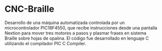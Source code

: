 # CNC-Braille
Desarrollo de una máquina automatizada controlada por un microcontrolador PIC18F4550, que recibe instrucciones desde una pantalla Nextion para mover tres motores a pasos y plasmar frases en sistema Braille sobre hojas de opalina. El código fue desarrollado en lenguaje C utilizando el compilador PIC C Compiler.
